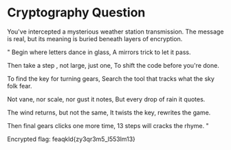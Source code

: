 # Cryptography Question

You've intercepted a mysterious weather station transmission. The message is real, but its meaning is buried beneath layers of encryption.

" Begin where letters dance in glass,
A mirrors trick to let it pass.

Then take a step , not large, just one,
To shift the code before you're done.

To find the key for turning gears,
Search the tool that tracks what the sky folk fear.

Not vane, nor scale, nor gust it notes,
But every drop of rain it quotes.

The wind returns, but not the same,
It twists the key, rewrites the game.

Then final gears clicks one more time,
13 steps will cracks the rhyme. "

Encrypted flag: feaqkld{zy3qr3m5_l553lm13}